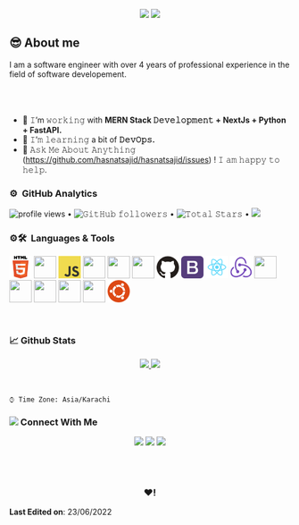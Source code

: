<p align="center">
  <img src="GIF/Earth.gif" width="24px">
<!--   𝐇𝐞𝐥𝐥𝐨, &lt;all/&gt;! -->
  <img src="GIF/Hi.gif" width="40px" />
</p>
<h2> 😎 About me </h2>
I am a software engineer with over 4 years of professional experience in the field of software developement. <br />  <br />

<br />
<br />

- 🔭 𝙸’m 𝚠𝚘𝚛𝚔𝚒𝚗𝚐 with **MERN Stack 𝙳𝚎𝚟𝚎𝚕𝚘𝚙𝚖𝚎𝚗𝚝 + NextJs + Python + FastAPI.** <br />
- 🌱 𝙸’𝚖 𝚕𝚎𝚊𝚛𝚗𝚒𝚗𝚐 a bit of **𝙳𝚎𝚟𝙾𝚙𝚜.** <br />
- 💬 𝙰𝚜𝚔 𝙼𝚎 𝙰𝚋𝚘𝚞𝚝 𝙰𝚗𝚢𝚝𝚑𝚒𝚗𝚐 (https://github.com/hasnatsajid/hasnatsajid/issues) ! 𝙸 𝚊𝚖 𝚑𝚊𝚙𝚙𝚢 𝚝𝚘 𝚑𝚎𝚕𝚙. <br />


### ⚙️ &nbsp;GitHub Analytics

<!-- <p align="center">
  <code>
    <img src="https://img.shields.io/badge/dynamic/json?label=Gitwar%20Profile%20Score&style=for-the-badge&color=ee6f57&logo=github&logoColor=white&query=score&url=http%3A%2F%2Fgitwar-jayant.herokuapp.com%2Fapi%2FJayantGoel001" alt="𝙶𝚒𝚝𝚑𝚞𝚋 𝙿𝚛𝚘𝚏𝚒𝚕𝚎 𝚂𝚌𝚘𝚛𝚎">
  </code>
</p> -->

<!-- #


![𝚝𝚛𝚘𝚙𝚑𝚢](https://github-profile-trophy.vercel.app/?username=JayantGoel001&column=9&margin-w=15&margin-h=15&no-bg=true&no-frame=true&theme=juicyfresh)

<p align="center">
  <img height="150" width="150" src="https://github.com/JayantGoel001/JayantGoel001/blob/master/WEBP/left.webp">
  <img align="center" src="https://github-readme-streak-stats.herokuapp.com/?user=JayantGoel001&theme=dark&hide_border=true"/>
  <img height="150" width="150" src="https://github.com/JayantGoel001/JayantGoel001/blob/master/WEBP/right.webp">
</p>

#

<img align="left" height="300px" width="300px" alt="𝙶𝙸𝙵" src="https://camo.githubusercontent.com/3b7c592ede97b6138ffd4b1cc1541c2f3b11fd39/687474703a2f2f33312e6d656469612e74756d626c722e636f6d2f31376665613932306666333665663466356238373764353231366137616164392f74756d626c725f6d6f39786a65387a5a34317163626975666f315f313238302e676966"/>
<br/>
<p align="center">
<!--   <img src="![Profile views](https://gpvc.arturio.dev/hasnatsajid)" alt="𝚙𝚛𝚘𝚏𝚒𝚕𝚎 𝚟𝚒𝚎𝚠𝚜"> •   -->

<img alt = "profile views" src="https://komarev.com/ghpvc/?username=hasnatsajid&style=flat&color=brightgreen"> •
<img alt="𝙶𝚒𝚝𝙷𝚞𝚋 𝚏𝚘𝚕𝚕𝚘𝚠𝚎𝚛𝚜" src="https://img.shields.io/github/followers/hasnatsajid?label=Followers&style=social"> •
<img src="https://img.shields.io/github/stars/hasnatsajid?label=Stars" alt="𝚃𝚘𝚝𝚊𝚕 𝚂𝚝𝚊𝚛𝚜"> •
<a href="https://github.com/sponsors/hasnatsajid"><img src="https://img.shields.io/static/v1?label=Sponsor&message=%E2%9D%A4&logo=GitHub&color=%23fe8e86"/></a>

</p>

### ⚙️🛠 &nbsp;Languages & Tools

<code><img height="40" width="40" src="https://raw.githubusercontent.com/github/explore/80688e429a7d4ef2fca1e82350fe8e3517d3494d/topics/html/html.png"></code>
<code><img height="40" width="40" src="https://cdn.iconscout.com/icon/free/png-256/css-131-722685.png"></code>
<code><img height="40" width="40" src="https://raw.githubusercontent.com/github/explore/80688e429a7d4ef2fca1e82350fe8e3517d3494d/topics/javascript/javascript.png"></code>
<code><img height="40" width="40" src="https://cdn.simpleicons.org/python/3776AB"></code>
<code><img height="40" width="40" src="https://cdn.simpleicons.org/postgresql/4169E1"></code>
<code><img height="40" width="40" src="https://cdn.simpleicons.org/mysql/4479A1"></code>
<code><img height="40" width="40" src="https://raw.githubusercontent.com/github/explore/80688e429a7d4ef2fca1e82350fe8e3517d3494d/topics/github-api/github-api.png"></code>
<code><img height="40" width="40" src="https://raw.githubusercontent.com/github/explore/80688e429a7d4ef2fca1e82350fe8e3517d3494d/topics/bootstrap/bootstrap.png"></code>
<code><img height="40" width="40" src="https://raw.githubusercontent.com/github/explore/80688e429a7d4ef2fca1e82350fe8e3517d3494d/topics/react/react.png"></code>
<code><img height="40" width="40" src="https://raw.githubusercontent.com/github/explore/80688e429a7d4ef2fca1e82350fe8e3517d3494d/topics/redux/redux.png"></code>
<code><img height="40" width="40" src="https://cdn.simpleicons.org/fastapi/009688/"></code>
<code><img height="40" width="40" src="https://cdn.simpleicons.org/nodedotjs/339933"></code>
<code><img height="40" width="40" src="https://cdn.simpleicons.org/express/"></code>
<code><img height="40" width="40" src="https://cdn.simpleicons.org/mongodb/47A248"></code>
<code><img height="40" width="40" src="https://upload.wikimedia.org/wikipedia/commons/thumb/3/3f/Git_icon.svg/1024px-Git_icon.svg.png"></code>
<code><img height="40" width="40" src="https://raw.githubusercontent.com/github/explore/80688e429a7d4ef2fca1e82350fe8e3517d3494d/topics/ubuntu/ubuntu.png"></code>

<br/>
<h3> 📈 Github Stats </h3>
<p align="center">
<a href="https://github.com/hasnatsajid">
  <img height="180em" src="https://github-readme-stats-eight-theta.vercel.app/api?username=hasnatsajid&show_icons=true&theme=algolia&include_all_commits=true&count_private=true"/>
  <img height="180em" src="https://github-readme-stats-eight-theta.vercel.app/api/top-langs/?username=hasnatsajid&layout=compact&langs_count=8&theme=algolia"/>
</a>
</p>
<br/>

```text
⌚︎ Time Zone: Asia/Karachi
```

<!--END_SECTION:waka-->

<h3>
   <img src="https://github.com/JayantGoel001/JayantGoel001/blob/master/GIF/Handshake.gif" height="30px"> Connect With Me
 
</h3>

<p align="center">
<a href="https://www.htech360.co"><img src="https://img.shields.io/badge/-hasnatsajid.com-3423A6?style=flat&logo=Google-Chrome&logoColor=white"/></a>
<a href="https://www.linkedin.com/in/hasnat-sajid-192413133/"><img src="https://img.shields.io/badge/-Hasnat%20Sajid-0077B5?style=flat&logo=Linkedin&logoColor=white"/></a>
<a href="mailto:hasnatsajid965@gmail.com"><img src="https://img.shields.io/badge/-hasnatsajid965@gmail.com-D14836?style=flat&logo=Gmail&logoColor=white"/></a>
</p>

<br/>
<br/>

<div align="center">

### ❤️!

</div>

**Last Edited on**: 23/06/2022
